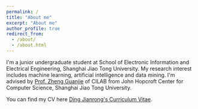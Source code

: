 ```yaml
---
permalink: /
title: "About me"
excerpt: "About me"
author_profile: true
redirect_from: 
  - /about/
  - /about.html
---
```


I'm a junior undergraduate student at School of Electronic Information and Electrical Engineering, Shanghai Jiao Tong University. My research interest includes machine learning, artificial intelligence and data mining. I'm advised by [Prof. Zheng Guanjie](https://jhc.sjtu.edu.cn/~gjzheng/) of CILAB from John Hopcroft Center for Computer Science, Shanghai Jiao Tong University.

You can find my CV here [Ding Jianrong's Curriculum Vitae](../assets/Curriculum_Vitae.pdf).
